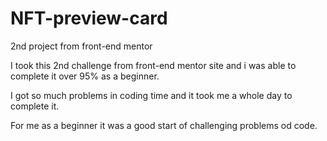 # NFT-preview-card
2nd project from front-end mentor

I took this 2nd challenge from front-end mentor site and i was able to complete it over 95% as a beginner.

I got so much problems in coding time and it took me a whole day to complete it.

For me as a beginner it was a good start of challenging problems od code. 
